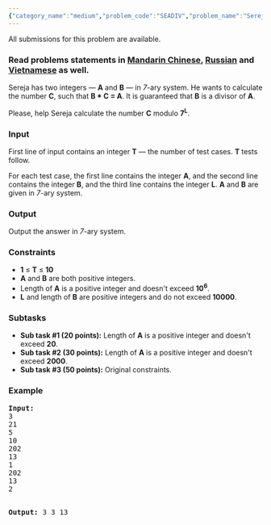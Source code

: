 ```yaml
---
{"category_name":"medium","problem_code":"SEADIV","problem_name":"Sereja and Dividing","languages_supported":{"0":"ADA","1":"ASM","2":"BASH","3":"BF","4":"C","5":"C99 strict","6":"CAML","7":"CLOJ","8":"CLPS","9":"CPP 4.3.2","10":"CPP 4.9.2","11":"CPP14","12":"CS2","13":"D","14":"ERL","15":"FORT","16":"FS","17":"GO","18":"HASK","19":"ICK","20":"ICON","21":"JAVA","22":"JS","23":"LISP clisp","24":"LISP sbcl","25":"LUA","26":"NEM","27":"NICE","28":"NODEJS","29":"PAS fpc","30":"PAS gpc","31":"PERL","32":"PERL6","33":"PHP","34":"PIKE","35":"PRLG","36":"PYTH","37":"PYTH 3.4","38":"RUBY","39":"SCALA","40":"SCM guile","41":"SCM qobi","42":"ST","43":"TCL","44":"TEXT","45":"WSPC"},"max_timelimit":1,"source_sizelimit":50000,"problem_author":"sereja","problem_tester":"xcwgf666","date_added":"15-09-2013","tags":{"0":"dec15","1":"division","2":"inverse","3":"medium","4":"modular","5":"sereja"},"editorial_url":"http://discuss.codechef.com/problems/SEADIV","time":{"view_start_date":1450085400,"submit_start_date":1450085400,"visible_start_date":1450085400,"end_date":1735669800},"layout":"problem"}
---
```

<span class="solution-visible-txt">All submissions for this problem are available.</span><h3> Read problems statements in <a target="_blank" href="http://www.codechef.com/download/translated/DEC15/mandarin/SEADIV.pdf">Mandarin Chinese</a>, <a target="_blank" href="http://www.codechef.com/download/translated/DEC15/russian/SEADIV.pdf">Russian</a> and <a target="_blank" href="http://www.codechef.com/download/translated/DEC15/vietnamese/SEADIV.pdf">Vietnamese</a> as well.</h3>


<p>Sereja has two integers — <b>A</b> and <b>B</b> — in <i>7</i>-ary system. He wants to calculate the number <b>C</b>, such that <b>B * C = A</b>. It is guaranteed that <b>B</b> is a divisor of <b>A</b>.</p>
<p>
Please, help Sereja calculate the number <b>C</b> modulo <b>7<sup>L</sup></b>.
</p>

<h3>Input</h3>
<p>
First line of input contains an integer <b>T</b> — the number of test cases. <b>T</b> tests follow.</p>
<p>
For each test case, the first line contains the integer <b>A</b>, and the second line contains the integer <b>B</b>, and the third line contains the integer <b>L</b>. <b>A</b> and <b>B</b> are given in <i>7</i>-ary system.
</p>

<h3>Output</h3>
Output the answer in <i>7</i>-ary system.

<h3>Constraints</h3>
<ul>
<li><b>1</b> ≤ <b>T</b> ≤ <b>10</b></li>
<li><b>A</b> and <b>B</b> are both positive integers.</li>
<li>Length of <b>A</b> is a positive integer and doesn't exceed <b>10<sup>6</sup></b>.</li>
<li><b>L</b> and length of <b>B</b> are positive integers and do not exceed <b>10000</b>.</li>
</ul>

<h3>Subtasks</h3>
<ul>
<li><b>Sub task #1 (20 points):</b> Length of <b>A</b> is a positive integer and doesn't exceed <b>20</b>.</li>
<li><b>Sub task #2 (30 points):</b> Length of <b>A</b> is a positive integer and doesn't exceed <b>2000</b>.</li>
<li><b>Sub task #3 (50 points):</b> Original constraints.</li>
</ul>

<h3>Example</h3>
<pre><b>Input:</b>
<tt>3
21
5
10
202
13
1
202
13
2</tt>

<b>Output:</b>
<tt>3
3
13</tt>
</pre>